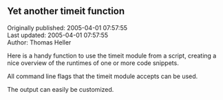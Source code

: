 ## Yet another timeit function  
Originally published: 2005-04-01 07:57:55  
Last updated: 2005-04-01 07:57:55  
Author: Thomas Heller  
  
Here is a handy function to use the timeit module from a script, creating a nice overview of the runtimes of one or more code snippets.

All command line flags that the timeit module accepts can be used.

The output can easily be customized.